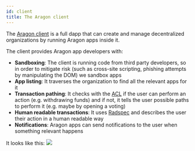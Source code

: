 ```yaml
---
id: client
title: The Aragon client
---
```


The [Aragon client](https://github.com/aragon/aragon) is a full dapp that can create and manage decentralized organizations by running Aragon apps inside it.

The client provides Aragon app developers with:
- **Sandboxing**: The client is running code from third party developers, so in order to mitigate risk (such as cross-site scripting, phishing attempts by manipulating the DOM) we sandbox apps
- **App listing**: It traverses the organization to find all the relevant apps for it
- **Transaction pathing**: It checks with the [ACL](acl-intro.md) if the user can perform an action (e.g. withdrawing funds) and if not, it tells the user possible paths to perform it (e.g. maybe by opening a voting)
- **Human readable transactions**: It uses [Radspec](human-readable-txs.md) and describes the user their action in a human readable way
- **Notifications**: Aragon apps can send notifications to the user when something relevant happens

It looks like this:
![](https://raw.githubusercontent.com/aragon/aragon-wiki/master/docs/press/press-kit/screenshots/0.5/aragon_core_v05_beta_home04.png)
